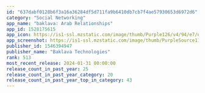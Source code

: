 ```yaml
---
id: "637dabf0128b6f3a16a36284df5d711fa9b6410db7cb7f4ae57930653d6972d6"
category: "Social Networking"
app_name: "baklava: Arab Relationships"
app_id: 1528175615
app_icon: https://is1-ssl.mzstatic.com/image/thumb/Purple126/v4/94/e7/d9/94e7d93c-402d-e8e9-24e7-63c80b4d7a14/AppIcon-1x_U007emarketing-0-6-0-85-220-0.png/1024x1024bb.png
app_screenshot: https://is1-ssl.mzstatic.com/image/thumb/PurpleSource116/v4/5e/31/4a/5e314a98-81fd-cd5e-ea02-ec347330efec/bc0ccd1c-9460-4085-a71d-463d5b0c55fd_August_SS_1.png/1242x2688bb.png
publisher_id: 1546394947
publisher_name: "Baklava Technologies"
rank: 513
most_recent_release: 2024-01-31 00:00:00
release_count_in_past_year: 25
release_count_in_past_year_category: 20
release_count_in_past_year_top_in_category: 43
---
```

